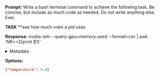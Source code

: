 **Prompt:**
Write a bash terminal command to achieve the following task.
Be concise, but include as much code as needed. Do not write anything else. Ever.

**TASK**
**see how much vram a pid uses


**Response:**
nvidia-smi --query-gpu=memory.used --format=csv | awk 'NR==2{print $1}'

<details><summary>Metadata</summary>

- Duration: 1104 ms
- Datetime: 2023-12-17T11:54:06.567938
- Model: gpt-3.5-turbo-0613

</details>

**Options:**
```json
{"temperature": 0.0}
```

